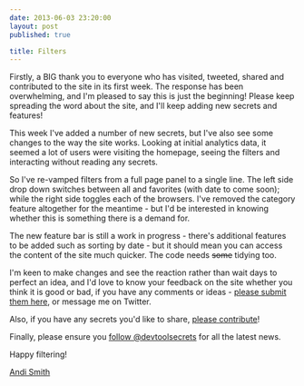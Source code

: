 ```yaml
---
date: 2013-06-03 23:20:00
layout: post
published: true

title: Filters
---
```


<p>Firstly, a BIG thank you to everyone who has visited, tweeted, shared and contributed to the site in its first week. The response has been overwhelming, and I'm pleased to say this is just the beginning! Please keep spreading the word about the site, and I'll keep adding new secrets and features!</p>

<p>This week I've added a number of new secrets, but I've also see some changes to the way the site works. Looking at initial analytics data, it seemed a lot of users were visiting the homepage, seeing the filters and interacting without reading any secrets.</p>

<p>So I've re-vamped filters from a full page panel to a single line. The left side drop down switches between all and favorites (with date to come soon); while the right side toggles each of the browsers. I've removed the category feature altogether for the meantime - but I'd be interested in knowing whether this is something there is a demand for.</p>

<p>The new feature bar is still a work in progress - there's additional features to be added such as sorting by date - but it should mean you can access the content of the site much quicker. The code needs <strike>some</strike> tidying too.</p>

<p>I'm keen to make changes and see the reaction rather than wait days to perfect an idea, and I'd love to know your feedback on the site whether you think it is good or bad, if you have any comments or ideas - <a href="http://www.google.com/moderator/#16/e=20edb3" target="_blank">please submit them here</a>, or message me on Twitter.</p>

<p>Also, if you have any secrets you'd like to share, <a href="/contribute">please contribute</a>!</p>

<p>Finally, please ensure you <a href="https://twitter.com/intent/follow?screen_name=devtoolsecrets" target="_blank">follow @devtoolsecrets</a> for all the latest news.<p>

<p>Happy filtering!</p>

<p><a href="http://www.twitter.com/andismith">Andi Smith</a.</p>